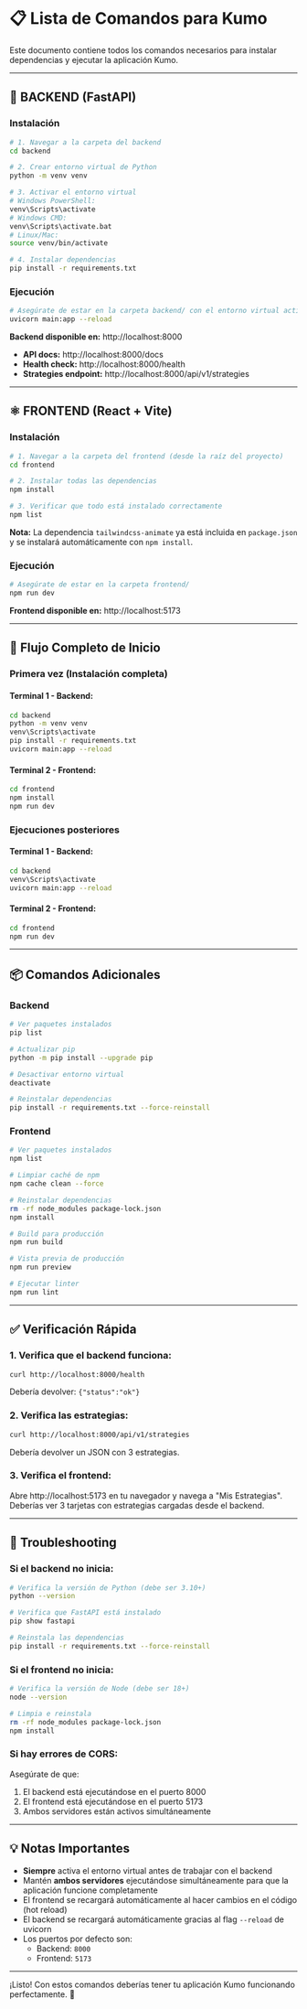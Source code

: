 # 📋 Lista de Comandos para Kumo

Este documento contiene todos los comandos necesarios para instalar dependencias y ejecutar la aplicación Kumo.

---

## 🐍 BACKEND (FastAPI)

### Instalación

```bash
# 1. Navegar a la carpeta del backend
cd backend

# 2. Crear entorno virtual de Python
python -m venv venv

# 3. Activar el entorno virtual
# Windows PowerShell:
venv\Scripts\activate
# Windows CMD:
venv\Scripts\activate.bat
# Linux/Mac:
source venv/bin/activate

# 4. Instalar dependencias
pip install -r requirements.txt
```

### Ejecución

```bash
# Asegúrate de estar en la carpeta backend/ con el entorno virtual activado
uvicorn main:app --reload
```

**Backend disponible en:** http://localhost:8000
- **API docs:** http://localhost:8000/docs
- **Health check:** http://localhost:8000/health
- **Strategies endpoint:** http://localhost:8000/api/v1/strategies

---

## ⚛️ FRONTEND (React + Vite)

### Instalación

```bash
# 1. Navegar a la carpeta del frontend (desde la raíz del proyecto)
cd frontend

# 2. Instalar todas las dependencias
npm install

# 3. Verificar que todo está instalado correctamente
npm list
```

**Nota:** La dependencia `tailwindcss-animate` ya está incluida en `package.json` y se instalará automáticamente con `npm install`.

### Ejecución

```bash
# Asegúrate de estar en la carpeta frontend/
npm run dev
```

**Frontend disponible en:** http://localhost:5173

---

## 🚀 Flujo Completo de Inicio

### Primera vez (Instalación completa)

#### Terminal 1 - Backend:
```bash
cd backend
python -m venv venv
venv\Scripts\activate
pip install -r requirements.txt
uvicorn main:app --reload
```

#### Terminal 2 - Frontend:
```bash
cd frontend
npm install
npm run dev
```

### Ejecuciones posteriores

#### Terminal 1 - Backend:
```bash
cd backend
venv\Scripts\activate
uvicorn main:app --reload
```

#### Terminal 2 - Frontend:
```bash
cd frontend
npm run dev
```

---

## 📦 Comandos Adicionales

### Backend

```bash
# Ver paquetes instalados
pip list

# Actualizar pip
python -m pip install --upgrade pip

# Desactivar entorno virtual
deactivate

# Reinstalar dependencias
pip install -r requirements.txt --force-reinstall
```

### Frontend

```bash
# Ver paquetes instalados
npm list

# Limpiar caché de npm
npm cache clean --force

# Reinstalar dependencias
rm -rf node_modules package-lock.json
npm install

# Build para producción
npm run build

# Vista previa de producción
npm run preview

# Ejecutar linter
npm run lint
```

---

## ✅ Verificación Rápida

### 1. Verifica que el backend funciona:
```bash
curl http://localhost:8000/health
```
Debería devolver: `{"status":"ok"}`

### 2. Verifica las estrategias:
```bash
curl http://localhost:8000/api/v1/strategies
```
Debería devolver un JSON con 3 estrategias.

### 3. Verifica el frontend:
Abre http://localhost:5173 en tu navegador y navega a "Mis Estrategias". Deberías ver 3 tarjetas con estrategias cargadas desde el backend.

---

## 🐛 Troubleshooting

### Si el backend no inicia:
```bash
# Verifica la versión de Python (debe ser 3.10+)
python --version

# Verifica que FastAPI está instalado
pip show fastapi

# Reinstala las dependencias
pip install -r requirements.txt --force-reinstall
```

### Si el frontend no inicia:
```bash
# Verifica la versión de Node (debe ser 18+)
node --version

# Limpia e reinstala
rm -rf node_modules package-lock.json
npm install
```

### Si hay errores de CORS:
Asegúrate de que:
1. El backend está ejecutándose en el puerto 8000
2. El frontend está ejecutándose en el puerto 5173
3. Ambos servidores están activos simultáneamente

---

## 💡 Notas Importantes

- **Siempre** activa el entorno virtual antes de trabajar con el backend
- Mantén **ambos servidores** ejecutándose simultáneamente para que la aplicación funcione completamente
- El frontend se recargará automáticamente al hacer cambios en el código (hot reload)
- El backend se recargará automáticamente gracias al flag `--reload` de uvicorn
- Los puertos por defecto son:
  - Backend: `8000`
  - Frontend: `5173`

---

¡Listo! Con estos comandos deberías tener tu aplicación Kumo funcionando perfectamente. 🎉

